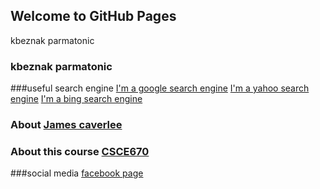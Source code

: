 ## Welcome to GitHub Pages

kbeznak parmatonic

### kbeznak parmatonic


###useful search engine
[I'm a google search engine](https://www.google.com)
[I'm a yahoo search engine](https://www.yahoo.com)
[I'm a bing search engine](https://www.bing.com)


### About [James caverlee](http://faculty.cse.tamu.edu/caverlee/)


### About this course [CSCE670](http://courses.cse.tamu.edu/caverlee/csce670/)


###social media
[facebook page](https://www.facebook.com/profile.php?id=100009639441406)

